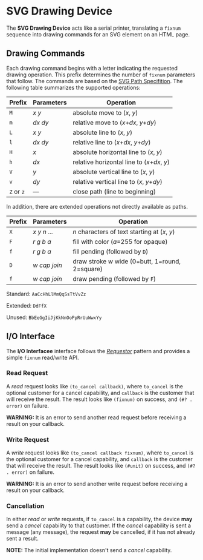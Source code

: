 # SVG Drawing Device

The **SVG Drawing Device** acts like a serial printer,
translating a `fixnum` sequence into drawing commands
for an SVG element on an HTML page.

## Drawing Commands

Each drawing command begins with a letter
indicating the requested drawing operation.
This prefix determines the number of `fixnum` parameters that follow.
The commands are based on the
[SVG Path Specifition](https://www.w3.org/TR/SVG11/paths.html).
The following table summarizes the supported operations:

Prefix     | Parameters     | Operation
-----------|----------------|------------------------------------------
`M`        | _x_ _y_        | absolute move to (_x_, _y_)
`m`        | _dx_ _dy_      | relative move to (_x_+_dx_, _y_+_dy_)
`L`        | _x_ _y_        | absolute line to (_x_, _y_)
`l`        | _dx_ _dy_      | relative line to (_x_+_dx_, _y_+_dy_)
`H`        | _x_            | absolute horizontal line to (_x_, _y_)
`h`        | _dx_           | relative horizontal line to (_x_+_dx_, _y_)
`V`        | _y_            | absolute vertical line to (_x_, _y_)
`v`        | _dy_           | relative vertical line to (_x_, _y_+_dy_)
`Z` or `z` | &mdash;        | close path (line to beginning)

In addition, there are extended operations
not directly available as paths.

Prefix     | Parameters       | Operation
-----------|------------------|------------------------------------------
`X`        | _x_ _y_ _n_ ...  | _n_ characters of text starting at (_x_, _y_)
`F`        | _r_ _g_ _b_ _a_  | fill with color (_a_=255 for opaque)
`f`        | _r_ _g_ _b_ _a_  | fill pending (followed by `D`)
`D`        | _w_ _cap_ _join_ | draw stroke _w_ wide (0=butt, 1=round, 2=square)
`f`        | _w_ _cap_ _join_ | draw pending (followed by `F`)

Standard: `AaCcHhLlMmQqSsTtVvZz`

Extended: `DdFfX`

Unused: `BbEeGgIiJjKkNnOoPpRrUuWwxYy`

## I/O Interface
The **I/O Interfacee** interface follows the
[_Requestor_](https://github.com/douglascrockford/parseq) pattern
and provides a simple `fixnum` read/write API.

### Read Request

A _read_ request looks like `(to_cancel callback)`,
where `to_cancel` is the optional customer for a cancel capability,
and `callback` is the customer that will receive the result.
The result looks like `(fixnum)` on success,
and `(#? . error)` on failure.

**WARNING:** It is an error to send another read request
before receiving a result on your callback.

### Write Request

A _write_ request looks like `(to_cancel callback fixnum)`,
where `to_cancel` is the optional customer for a cancel capability,
and `callback` is the customer that will receive the result.
The result looks like `(#unit)` on success,
and `(#? . error)` on failure.

**WARNING:** It is an error to send another write request
before receiving a result on your callback.

### Cancellation

In either _read_ or _write_ requests, if `to_cancel` is a capability,
the device **may** send a _cancel_ capability to that customer.
If the _cancel_ capability is sent a message (any message),
the request **may** be cancelled, if it has not already sent a result.

**NOTE:** The initial implementation doesn't send a _cancel_ capability.
